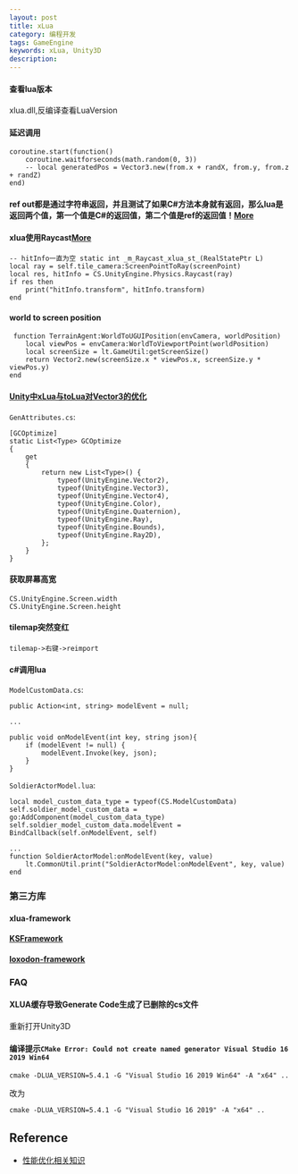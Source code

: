 ```yaml
---
layout: post
title: xLua
category: 编程开发
tags: GameEngine
keywords: xLua, Unity3D
description: 
---
```



#### 查看lua版本

xlua.dll,反编译查看LuaVersion

#### 延迟调用

```
coroutine.start(function()
    coroutine.waitforseconds(math.random(0, 3))
    -- local generatedPos = Vector3.new(from.x + randX, from.y, from.z + randZ)
end)
```

#### ref out都是通过字符串返回，并且测试了如果C#方法本身就有返回，那么lua是返回两个值，第一个值是C#的返回值，第二个值是ref的返回值！[More](https://github.com/Tencent/xLua/issues/71)


#### xlua使用Raycast[More](https://github.com/Tencent/xLua/issues/100)

```
-- hitInfo一直为空 static int _m_Raycast_xlua_st_(RealStatePtr L)
local ray = self.tile_camera:ScreenPointToRay(screenPoint)
local res, hitInfo = CS.UnityEngine.Physics.Raycast(ray)
if res then
	print("hitInfo.transform", hitInfo.transform)
end
```

#### world to screen position

```
 function TerrainAgent:WorldToUGUIPosition(envCamera, worldPosition)
	local viewPos = envCamera:WorldToViewportPoint(worldPosition)
	local screenSize = lt.GameUtil:getScreenSize()
	return Vector2.new(screenSize.x * viewPos.x, screenSize.y * viewPos.y)
end
```


#### [Unity中xLua与toLua对Vector3的优化](https://www.jianshu.com/p/07dc38e85923)


`GenAttributes.cs`:
```
[GCOptimize]
static List<Type> GCOptimize
{
    get
    {
        return new List<Type>() {
            typeof(UnityEngine.Vector2),
            typeof(UnityEngine.Vector3),
            typeof(UnityEngine.Vector4),
            typeof(UnityEngine.Color),
            typeof(UnityEngine.Quaternion),
            typeof(UnityEngine.Ray),
            typeof(UnityEngine.Bounds),
            typeof(UnityEngine.Ray2D),
        };
    }
}

```

#### 获取屏幕高宽

```
CS.UnityEngine.Screen.width
CS.UnityEngine.Screen.height
```

#### tilemap突然变红

```
tilemap->右键->reimport
```

#### c#调用lua


`ModelCustomData.cs`:
```
public Action<int, string> modelEvent = null;

...

public void onModelEvent(int key, string json){
    if (modelEvent != null) {
        modelEvent.Invoke(key, json);
    }
}
```

`SoldierActorModel.lua`:

```
local model_custom_data_type = typeof(CS.ModelCustomData)
self.soldier_model_custom_data = go:AddComponent(model_custom_data_type)
self.soldier_model_custom_data.modelEvent = BindCallback(self.onModelEvent, self)

...
function SoldierActorModel:onModelEvent(key, value)
    lt.CommonUtil.print("SoldierActorModel:onModelEvent", key, value)
end
```

### 第三方库

#### xlua-framework

#### [KSFramework](https://github.com/mr-kelly/KSFramework)

#### [loxodon-framework](https://github.com/vovgou/loxodon-framework)

### FAQ

#### XLUA缓存导致Generate Code生成了已删除的cs文件

重新打开Unity3D

#### 编译提示`CMake Error: Could not create named generator Visual Studio 16 2019 Win64`

```
cmake -DLUA_VERSION=5.4.1 -G "Visual Studio 16 2019 Win64" -A "x64" ..
```
改为
```
cmake -DLUA_VERSION=5.4.1 -G "Visual Studio 16 2019" -A "x64" ..
```


## Reference

* [性能优化相关知识](https://zhuanlan.zhihu.com/p/157877557)